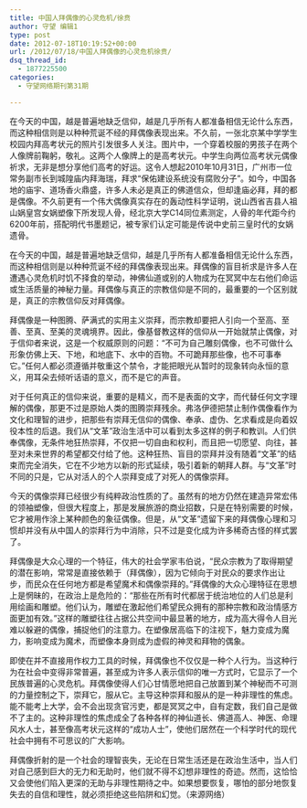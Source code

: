 ```yaml
---
title: 中国人拜偶像的心灵危机/徐贲
author: 守望 编辑1
type: post
date: 2012-07-18T10:19:52+00:00
url: /2012/07/18/中国人拜偶像的心灵危机徐贲/
dsq_thread_id:
  - 1877225500
categories:
  - 守望网络期刊第31期

---
```

在今天的中国，越是普遍地缺乏信仰，越是几乎所有人都准备相信无论什么东西，而这种相信则是以种种荒诞不经的拜偶像表现出来。<!--more-->不久前，一张北京某中学学生校园内拜高考状元的照片引发很多人关注。图片中，一个穿着校服的男孩子在两个人像牌前鞠躬，敬礼。这两个人像牌上的是高考状元。中学生向两位高考状元偶像祈求，无非是想分享他们高考的好运。这令人想起2010年10月31日，广州市一位常务副市长到城隍庙内拜海瑞，拜求“保佑建设系统没有腐败分子”。如今，中国各地的庙宇、道场香火鼎盛，许多人未必是真正的佛道信众，但却逢庙必拜，拜的都是偶像。不久前更有一个伟大偶像真实存在的轰动性科学证明，说山西省吉县人祖山娲皇宫女娲塑像下所发现人骨，经北京大学C14同位素测定，人骨的年代距今约6200年前，搭配明代书墨题记，被专家们认定可能是传说中史前三皇时代的女娲遗骨。

在今天的中国，越是普遍地缺乏信仰，越是几乎所有人都准备相信无论什么东西，而这种相信则是以种种荒诞不经的拜偶像表现出来。拜偶像的盲目祈求是许多人在遭遇心灵危机时饥不择食的举动，神佛仙道或别的人物成为在冥冥中左右他们命运或生活质量的神秘力量。拜偶像与真正的宗教信仰是不同的，最重要的一个区别就是，真正的宗教信仰反对拜偶像。

拜偶像是一种图腾、萨满式的实用主义崇拜，而宗教却要把人引向一个至高、至善、至真、至美的灵魂境界。因此，像基督教这样的信仰从一开始就禁止偶像，对于信仰者来说，这是一个权威原则的问题：“不可为自己雕刻偶像，也不可做什么形象仿佛上天、下地，和地底下、水中的百物。不可跪拜那些像，也不可事奉它。”任何人都必须遵循并敬重这个禁令，才能把眼光从暂时的现象转向永恒的意义，用耳朵去倾听话语的意义，而不是它的声音。

对于任何真正的信仰来说，重要的是精义，而不是表面的文字，而代替任何文字理解的偶像，那更不过是原始人类的图腾崇拜残余。弗洛伊德把禁止制作偶像看作为文化和理智的进步，把那些有崇拜无信仰的偶像、奉承、虚伪、乞求看成是向着奴役本性的后退。我们从“文革”政治生活中可以看到太多这样的例子和教训。人们供奉偶像，无条件地狂热崇拜，不仅把一切自由和权利，而且把一切愿望、向往，甚至对未来世界的希望都交付给了他。这种狂热、盲目的崇拜并没有随着“文革”的结束而完全消失，它在不少地方以新的形式延续，吸引着新的朝拜人群。与“文革”时不同的只是，它从对活人的个人崇拜变成了对死人的偶像崇拜。

今天的偶像崇拜已经很少有纯粹政治性质的了。虽然有的地方仍然在建造异常宏伟的领袖塑像，但很大程度上，那是发展旅游的商业招数，只是在特别需要的时候，它才被用作涂上某种颜色的象征偶像。但是，从“文革”遗留下来的拜偶像心理和习惯却并没有从中国人的崇拜行为中消除，只不过是变化成为许多稀奇古怪的样式罢了。

拜偶像是大众心理的一个特征，伟大的社会学家韦伯说，“民众宗教为了取得期望的潜在影响，常常是直接依赖于（拜偶像），因为它倾向于对民众的要求作出让步，而民众在任何地方都是希望魔术和偶像崇拜的。”拜偶像的大众心理特征在思想上是惘昧的，在政治上是危险的：“那些在所有时代都居于统治地位的人们总是利用绘画和雕塑。他们认为，雕塑在激起他们希望民众拥有的那种宗教和政治情感方面更加有效。”这样的雕塑往往占据公共空间中最显著的地方，成为高大得令人目光难以躲避的偶像，捕捉他们的注意力。在塑像居高临下的注视下，魅力变成为魔力，影响变成为魔术，而塑像本身则成为虚假的神灵和拜物的偶象。

即使在并不直接用作权力工具的时候，拜偶像也不仅仅是一种个人行为。当这种行为在社会中变得非常普遍，甚至成为许多人表示信仰的唯一方式时，它显示了一个民族普遍的心灵危机。拜偶像使得人们心甘情愿地把自己放置到某个神秘而不可测的力量控制之下，崇拜它，服从它。主导这种崇拜和服从的是一种非理性的焦虑。能不能考上大学，会不会出现贪官污吏，都是冥冥之中，自有定数，我们自己是做不了主的。这种非理性的焦虑成全了各种各样的神仙道长、佛道高人、神医、命理风水人士，甚至像高考状元这样的“成功人士”，使他们居然在一个科学时代的现代社会中拥有不可思议的广大影响。

拜偶像折射的是一个社会的理智丧失，无论在日常生活还是在政治生活中，当人们对自己感到巨大的无力和无助时，他们就不得不幻想非理性的奇迹。然而，这恰恰又会使他们陷入更深的无助与非理性期待之中。如果想要恢复，哪怕的部分地恢复失去的自信和理性，就必须拒绝这些陷阱和幻觉。（来源网络）

&nbsp;